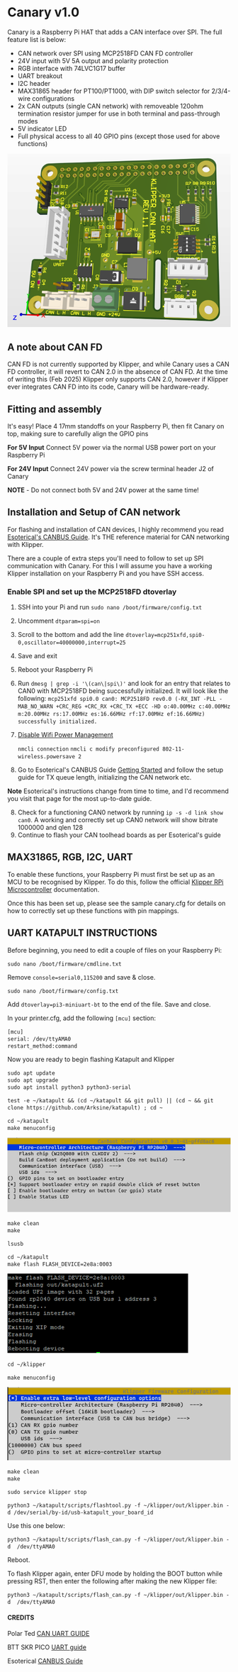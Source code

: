 # Canary v1.0
Canary is a Raspberry Pi HAT that adds a CAN interface over SPI. The full feature list is below:
- CAN network over SPI using MCP2518FD CAN FD controller
- 24V input with 5V 5A output and polarity protection
- RGB interface with 74LVC1G17 buffer
- UART breakout
- I2C header
- MAX31865 header for PT100/PT1000, with DIP switch selector for 2/3/4-wire configurations
- 2x CAN outputs (single CAN network) with removeable 120ohm termination resistor jumper for use in both terminal and pass-through modes
- 5V indicator LED
- Full physical access to all 40 GPIO pins (except those used for above functions)

![Canary-hat](Images/canary_hat.png)

## A note about CAN FD
CAN FD is not currently supported by Klipper, and while Canary uses a CAN FD controller, it will revert to CAN 2.0 in the absence of CAN FD. At the time of writing this (Feb 2025) Klipper only supports CAN 2.0, however if Klipper ever integrates CAN FD into its code, Canary will be hardware-ready.

## Fitting and assembly
It's easy! Place 4 17mm standoffs on your Raspberry Pi, then fit Canary on top, making sure to carefully align the GPIO pins

**For 5V Input** Connect 5V power via the normal USB power port on your Raspberry Pi

**For 24V Input** Connect 24V power via the screw terminal header J2 of Canary

**NOTE** - Do not connect both 5V and 24V power at the same time!

## Installation and Setup of CAN network
For flashing and installation of CAN devices, I highly recommend you read [Esoterical's CANBUS Guide](https://canbus.esoterical.online/). It's THE reference material for CAN networking with Klipper.

There are a couple of extra steps you'll need to follow to set up SPI communication with Canary. For this I will assume you have a working Klipper installation on your Raspberry Pi and you have SSH access.

### Enable SPI and set up the MCP2518FD dtoverlay
1. SSH into your Pi and run `sudo nano /boot/firmware/config.txt`
2. Uncomment `dtparam=spi=on`
3. Scroll to the bottom and add the line `dtoverlay=mcp251xfd,spi0-0,oscillator=40000000,interrupt=25`
4. Save and exit
5. Reboot your Raspberry Pi
6. Run `dmesg | grep -i '\(can\|spi\)'` and look for an entry that relates to CAN0 with MCP2518FD being successfully initialized. It will look like the following:
`mcp251xfd spi0.0 can0: MCP2518FD rev0.0 (-RX_INT -PLL -MAB_NO_WARN +CRC_REG +CRC_RX +CRC_TX +ECC -HD o:40.00MHz c:40.00MHz m:20.00MHz rs:17.00MHz es:16.66MHz rf:17.00MHz ef:16.66MHz) successfully initialized.`
7. [Disable Wifi Power Management](https://github.com/AllskyTeam/allsky/discussions/4191)

   `nmcli connection`
   `nmcli c modify preconfigured 802-11-wireless.powersave 2`
8. Go to Esoterical's CANBUS Guide [Getting Started](https://canbus.esoterical.online/Getting_Started.html) and follow the setup guide for TX queue length, initializing the CAN network etc.

**Note** Esoterical's instructions change from time to time, and I'd recommend you visit that page for the most up-to-date guide.

8. Check for a functioning CAN0 network by running `ip -s -d link show can0`. A working and correctly set up CAN0 network will show bitrate 1000000 and qlen 128
9. Continue to flash your CAN toolhead boards as per Esoterical's guide



## MAX31865, RGB, I2C, UART

To enable these functions, your Raspberry Pi must first be set up as an MCU to be recognised by Klipper. To do this, follow the official [Klipper RPi Microcontroller](https://www.klipper3d.org/RPi_microcontroller.html) documentation.

Once this has been set up, please see the sample canary.cfg for details on how to correctly set up these functions with pin mappings.

## UART KATAPULT INSTRUCTIONS
Before beginning, you need to edit a couple of files on your Raspberry Pi:

```
sudo nano /boot/firmware/cmdline.txt
```
Remove `console=serial0,115200` and save & close.

```
sudo nano /boot/firmware/config.txt
```

Add `dtoverlay=pi3-miniuart-bt` to the end of the file. Save and close.

In your printer.cfg, add the following `[mcu]` section:
```
[mcu]
serial: /dev/ttyAMA0
restart_method:command
```

Now you are ready to begin flashing Katapult and Klipper

```
sudo apt update
sudo apt upgrade
sudo apt install python3 python3-serial
```

```
test -e ~/katapult && (cd ~/katapult && git pull) || (cd ~ && git clone https://github.com/Arksine/katapult) ; cd ~
```

```
cd ~/katapult
make menuconfig
```

![alt text](image.png)

```
make clean
make
```

```
lsusb
```

```
cd ~/katapult
make flash FLASH_DEVICE=2e8a:0003
```

![alt-text](image-1.png)

```
cd ~/klipper
```

```
make menuconfig

```

![alt text](image-2.png)

```
make clean
make
```

```
sudo service klipper stop
```

```
python3 ~/katapult/scripts/flashtool.py -f ~/klipper/out/klipper.bin -d /dev/serial/by-id/usb-katapult_your_board_id
```

Use this one below:
```
python3 ~/katapult/scripts/flash_can.py -f ~/klipper/out/klipper.bin -d  /dev/ttyAMA0
```

Reboot.

To flash Klipper again, enter DFU mode by holding the BOOT button while pressing RST, then enter the following after making the new Klipper file:

```
python3 ~/katapult/scripts/flash_can.py -f ~/klipper/out/klipper.bin -d  /dev/ttyAMA0
```


#### CREDITS

Polar Ted [CAN UART GUIDE](https://github.com/Polar-Ted/RP2040Canboot_Install/tree/main?tab=readme-ov-file)

BTT SKR PICO [UART guide](https://github.com/bigtreetech/SKR-Pico/tree/master/Klipper)

Esoterical [CANBUS Guide](https://canbus.esoterical.online/mainboard_flashing#rp2040-based-boards)
